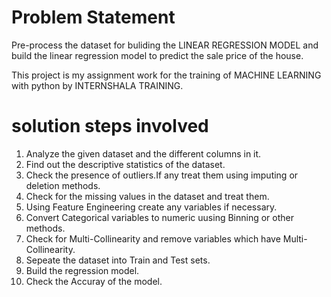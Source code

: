 # Problem Statement
Pre-process the dataset for buliding the LINEAR REGRESSION MODEL and build the linear regression model to predict the sale price of the house.

This project is my assignment work for the training of MACHINE LEARNING with python by INTERNSHALA TRAINING.
# solution steps involved
 1. Analyze the given dataset and the different columns in it.
 2. Find out the descriptive statistics of the dataset.
 3. Check the presence of outliers.If any treat them using imputing or deletion methods.
 4. Check for the missing values in the  dataset and treat them.
 5. Using Feature Engineering create any variables if necessary.
 6. Convert Categorical variables to numeric uusing Binning or other methods.
 7. Check for Multi-Collinearity and remove variables which have Multi-Collinearity.
 8. Sepeate the dataset into Train and Test sets.
 9. Build the regression model.
10. Check the Accuray of the model.

